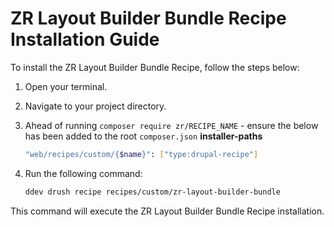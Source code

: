 # ZR Layout Builder Bundle Recipe Installation Guide

To install the ZR Layout Builder Bundle Recipe, follow the steps below:

1. Open your terminal.
2. Navigate to your project directory. 
3. Ahead of running `composer require zr/RECIPE_NAME` - ensure the below has been added to the root `composer.json` **installer-paths**
    ```sh
    "web/recipes/custom/{$name}": ["type:drupal-recipe"]
    ```
4. Run the following command:

    ```sh
    ddev drush recipe recipes/custom/zr-layout-builder-bundle
    ```

This command will execute the ZR Layout Builder Bundle Recipe installation.
